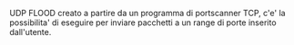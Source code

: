 UDP FLOOD creato a partire da un programma di portscanner TCP, c'e' la possibilita' di eseguire per inviare pacchetti a un range di porte 
inserito dall'utente.

